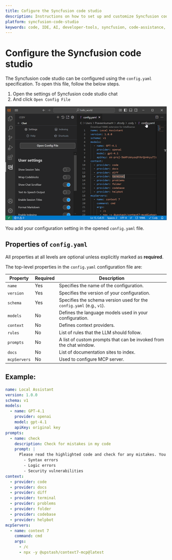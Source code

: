 ```yaml
---
title: Cofigure the Syncfusion code studio
description: Instructions on how to set up and customize Syncfusion code studio for your development environment
platform: syncfusion-code-studio
keywords: code, IDE, AI, developer-tools, syncfusion, code-assistance, productivity, UI-generation, bug-fixing, documentation
---
```

# Configure the Syncfusion code studio

The Syncfusion code studio can be configured using the `config.yaml` specification. To open this file, follow the below steps.

1. Open the settings of Syncfusion code studio chat
2. And click `Open Config File`

<img src="./reference-images/config-cody.png" alt="open config file"  />

You add your configuration setting in the opened `config.yaml` file.

## Properties of `config.yaml`

All properties at all levels are optional unless explicitly marked as **required**.

The top-level properties in the `config.yaml` configuration file are:

<table>
  <thead>
    <tr>
      <th>Property</th>
      <th>Required</th>
      <th>Description</th>
    </tr>
  </thead>
  <tr>
    <td><code>name</code></td>
    <td>Yes</td>
    <td>Specifies the name of the configuration.</td>
  </tr>
  <tr>
    <td><code>version</code></td>
    <td>Yes</td>
    <td>Specifies the version of your configuration.</td>
  </tr>
  <tr>
    <td><code>schema</code></td>
    <td>Yes</td>
    <td>Specifies the schema version used for the <code>config.yaml</code> (e.g., <code>v1</code>).</td>
  </tr>
  <tr>
    <td><code>models</code></td>
    <td>No</td>
    <td>Defines the language models used in your configuration.</td>
  </tr>
  <tr>
    <td><code>context</code></td>
    <td>No</td>
    <td>Defines context providers.</td>
  </tr>
  <tr>
    <td><code>rules</code></td>
    <td>No</td>
    <td>List of rules that the LLM should follow.</td>
  </tr>
  <tr>
    <td><code>prompts</code></td>
    <td>No</td>
    <td>A list of custom prompts that can be invoked from the chat window.</td>
  </tr>
  <tr>
    <td><code>docs</code></td>
    <td>No</td>
    <td>List of documentation sites to index.</td>
  </tr>
  <tr>
    <td><code>mcpServers</code></td>
    <td>No</td>
    <td>Used to configure MCP server.</td>
  </tr>
</table>

## Example:
```yaml
name: Local Assistant
version: 1.0.0
schema: v1
models:
  - name: GPT-4.1
    provider: openai
    model: gpt-4.1
    apiKey: original key
prompts:
  - name: check
    description: Check for mistakes in my code
    prompt: |
      Please read the highlighted code and check for any mistakes. You should look for the following, and be extremely vigilant:
        - Syntax errors
        - Logic errors
        - Security vulnerabilities
context:
  - provider: code
  - provider: docs
  - provider: diff
  - provider: terminal
  - provider: problems
  - provider: folder
  - provider: codebase
  - provider: helpbot
mcpServers:
  - name: context 7
    command: cmd
    args:
      - /c
      - npx -y @upstash/context7-mcp@latest
```